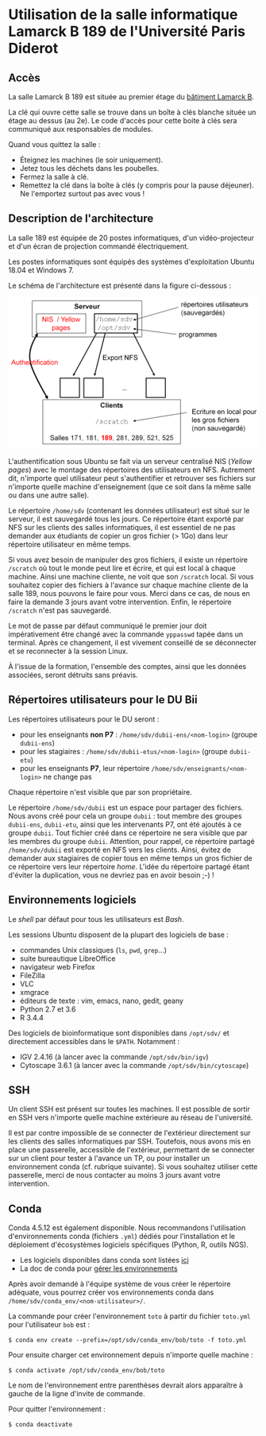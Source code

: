 # Utilisation de la salle informatique Lamarck B 189 de l'Université Paris Diderot

## Accès

La salle Lamarck B 189 est située au premier étage du [bâtiment Lamarck B](https://campus.univ-paris-diderot.fr/file/7492/download?token=Og2VmjpP).

La clé qui ouvre cette salle se trouve dans un boîte à clés blanche située un étage au dessus (au 2e). Le code d'accès pour cette boite à clés sera communiqué aux responsables de modules.

Quand vous quittez la salle :

- Éteignez les machines (le soir uniquement).
- Jetez tous les déchets dans les poubelles.
- Fermez la salle à clé.
- Remettez la clé dans la boîte à clés (y compris pour la pause déjeuner). Ne l'emportez surtout pas avec vous !


## Description de l'architecture

La salle 189 est équipée de 20 postes informatiques, d'un vidéo-projecteur et d'un écran de projection commandé électriquement.

Les postes informatiques sont équipés des systèmes d'exploitation Ubuntu 18.04 et Windows 7.

Le schéma de l'architecture est présenté dans la
figure ci-dessous :

![Schéma de l'architecture informatique dans les salles de l'UFR SDV de Paris Diderot](architecture_sdv.png)

L'authentification sous Ubuntu se fait via un serveur centralisé NIS (*Yellow pages*) avec le montage des répertoires des utilisateurs en NFS. Autrement dit, n'importe quel utilisateur peut s'authentifier et retrouver ses fichiers sur n'importe quelle machine d'enseignement (que ce soit dans la même salle ou dans une autre salle).

Le répertoire `/home/sdv` (contenant les données utilisateur) est situé sur le serveur, il est sauvegardé tous les jours. Ce répertoire étant exporté par NFS sur les clients des salles informatiques, il est essentiel de ne pas demander aux étudiants de copier un gros fichier (> 1Go) dans leur répertoire utilisateur en même temps.

Si vous avez besoin de manipuler des gros fichiers, il existe un répertoire `/scratch` où tout le monde peut lire et écrire, et qui est local à chaque machine. Ainsi une machine cliente, ne voit que son `/scratch` local. Si vous souhaitez copier des fichiers à l'avance sur chaque machine cliente de la salle 189, nous pouvons le faire pour vous. Merci dans ce cas, de nous en faire la demande 3 jours avant votre intervention. Enfin, le répertoire `/scratch` n'est pas sauvegardé.

Le mot de passe par défaut communiqué le premier jour doit impérativement être changé avec la commande `yppasswd` tapée dans un terminal. Après ce changement, il est vivement conseillé de se déconnecter et se reconnecter à la session Linux.

À l'issue de la formation, l'ensemble des comptes, ainsi que les données associées, seront détruits sans préavis.


## Répertoires utilisateurs pour le DU Bii

Les répertoires utilisateurs pour le DU seront :
- pour les enseignants **non P7** : `/home/sdv/dubii-ens/<nom-login>` (groupe `dubii-ens`)
- pour les stagiaires : `/home/sdv/dubii-etus/<nom-login>` (groupe `dubii-etu`)
- pour les enseignants **P7**, leur répertoire `/home/sdv/enseignants/<nom-login>` ne change pas

Chaque répertoire n'est visible que par son propriétaire.

Le répertoire `/home/sdv/dubii` est un espace pour partager des fichiers. Nous avons créé pour cela un groupe `dubii` : tout membre des groupes `dubii-ens`, `dubii-etu`, ainsi que les intervenants P7, ont été ajoutés à ce groupe `dubii`. Tout fichier créé dans ce répertoire ne sera visible que par les membres du groupe `dubii`.
Attention, pour rappel, ce répertoire partagé `/home/sdv/dubii` est exporté en NFS vers les clients. Ainsi, évitez de demander aux stagiaires de copier tous en même temps un gros fichier de ce répertoire vers leur répertoire *home*. L'idée du répertoire partagé étant d'éviter la duplication, vous ne devriez pas en avoir besoin ;-) !


## Environnements logiciels

Le *shell* par défaut pour tous les utilisateurs est *Bash*.

Les sessions Ubuntu disposent de la plupart des logiciels de base :

- commandes Unix classiques (`ls`, `pwd`, `grep`...)
- suite bureautique LibreOffice
- navigateur web Firefox
- FileZilla
- VLC
- xmgrace
- éditeurs de texte : vim, emacs, nano, gedit, geany
- Python 2.7 et 3.6
- R 3.4.4

Des logiciels de bioinformatique sont disponibles dans `/opt/sdv/` et directement accessibles dans le `$PATH`. Notamment :

- IGV 2.4.16 (à lancer avec la commande `/opt/sdv/bin/igv`)
- Cytoscape 3.6.1 (à lancer avec la commande `/opt/sdv/bin/cytoscape`)


## SSH

Un client SSH est présent sur toutes les machines. Il est possible de sortir en SSH vers n'importe quelle machine extérieure au réseau de l'université.

Il est par contre impossible de se connecter de l'extérieur directement sur les clients des salles informatiques par SSH. Toutefois, nous avons mis en place une passerelle, accessible de l'extérieur, permettant de se connecter sur un client pour tester à l'avance un TP, ou pour installer un environnement conda (cf. rubrique suivante). Si vous souhaitez utiliser cette passerelle, merci de nous contacter au moins 3 jours avant votre intervention.

## Conda

Conda 4.5.12 est également disponible. Nous recommandons l'utilisation d'environnements conda (fichiers `.yml`) dédiés pour l'installation et le déploiement d'écosystèmes logiciels spécifiques (Python, R, outils NGS).

- Les logiciels disponibles dans conda sont listées [ici](https://anaconda.org/anaconda/repo)
- La doc de conda pour [gérer les environnements](https://docs.conda.io/projects/continuumio-conda/en/latest/user-guide/tasks/manage-environments.html)

Après avoir demandé à l'équipe système de vous créer le répertoire adéquate, vous pourrez créer vos environnements conda dans `/home/sdv/conda_env/<nom-utilisateur>/`.

La commande pour créer l'environnement `toto` à partir du fichier `toto.yml` pour l'utilisateur `bob` est :
```
$ conda env create --prefix=/opt/sdv/conda_env/bob/toto -f toto.yml
```

Pour ensuite charger cet environnement depuis n'importe quelle machine :
```
$ conda activate /opt/sdv/conda_env/bob/toto
```

Le nom de l'environnement entre parenthèses devrait alors apparaître à gauche de la ligne d'invite de commande.

Pour quitter l'environnement :
```
$ conda deactivate
```
